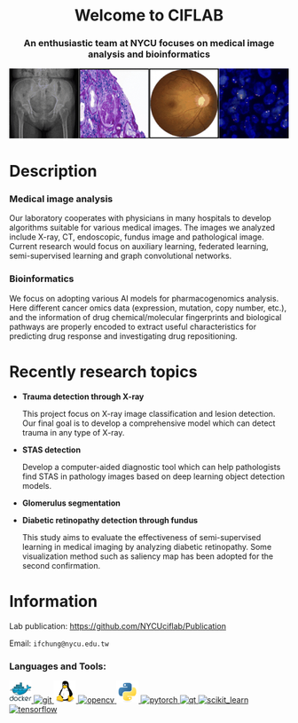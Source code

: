 <h1 align="center">Welcome to CIFLAB</h1>
<h3 align="center">An enthusiastic team at NYCU focuses on medical image analysis and bioinformatics</h3>

<p align="center">
  <img src="https://github.com/NYCUciflab/.github/blob/main/profile/cover.gif" />
</p>



# Description

### Medical image analysis
Our laboratory cooperates with physicians in many hospitals to develop algorithms suitable for various medical images. The images we analyzed include X-ray, CT, endoscopic, fundus image and pathological image. Current research would focus on auxiliary learning, federated learning, semi-supervised learning and graph convolutional networks.
### Bioinformatics
We focus on adopting various AI models for pharmacogenomics analysis. Here different cancer omics data (expression, mutation, copy number, etc.), and the information of drug chemical/molecular fingerprints and biological pathways are properly encoded to extract useful characteristics for predicting drug response and investigating drug repositioning.



# Recently research topics

- **Trauma detection through X-ray**
  
  This project focus on X-ray image classification and lesion detection. Our final goal is to develop a comprehensive model which can detect trauma in any type of X-ray.

- **STAS detection**

  Develop a computer-aided diagnostic tool which can help pathologists find STAS in pathology images based on deep learning object detection models.

- **Glomerulus segmentation**

- **Diabetic retinopathy detection through fundus**

  This study aims to evaluate the effectiveness of semi-supervised learning in medical imaging by analyzing diabetic retinopathy. Some visualization method such as saliency map has been adopted for the second confirmation.

# Information 
Lab publication: <https://github.com/NYCUciflab/Publication>    

Email: ```ifchung@nycu.edu.tw```


<p align="left">
</p>

<h3 align="left">Languages and Tools:</h3>
<p align="left"> <a href="https://www.docker.com/" target="_blank" rel="noreferrer"> <img src="https://raw.githubusercontent.com/devicons/devicon/master/icons/docker/docker-original-wordmark.svg" alt="docker" width="40" height="40"/> </a> <a href="https://git-scm.com/" target="_blank" rel="noreferrer"> <img src="https://www.vectorlogo.zone/logos/git-scm/git-scm-icon.svg" alt="git" width="40" height="40"/> </a> <a href="https://www.linux.org/" target="_blank" rel="noreferrer"> <img src="https://raw.githubusercontent.com/devicons/devicon/master/icons/linux/linux-original.svg" alt="linux" width="40" height="40"/> </a> <a href="https://opencv.org/" target="_blank" rel="noreferrer"> <img src="https://www.vectorlogo.zone/logos/opencv/opencv-icon.svg" alt="opencv" width="40" height="40"/> </a> <a href="https://www.python.org" target="_blank" rel="noreferrer"> <img src="https://raw.githubusercontent.com/devicons/devicon/master/icons/python/python-original.svg" alt="python" width="40" height="40"/> </a> <a href="https://pytorch.org/" target="_blank" rel="noreferrer"> <img src="https://www.vectorlogo.zone/logos/pytorch/pytorch-icon.svg" alt="pytorch" width="40" height="40"/> </a> <a href="https://www.qt.io/" target="_blank" rel="noreferrer"> <img src="https://upload.wikimedia.org/wikipedia/commons/0/0b/Qt_logo_2016.svg" alt="qt" width="40" height="40"/> </a> <a href="https://scikit-learn.org/" target="_blank" rel="noreferrer"> <img src="https://upload.wikimedia.org/wikipedia/commons/0/05/Scikit_learn_logo_small.svg" alt="scikit_learn" width="40" height="40"/> </a> <a href="https://www.tensorflow.org" target="_blank" rel="noreferrer"> <img src="https://www.vectorlogo.zone/logos/tensorflow/tensorflow-icon.svg" alt="tensorflow" width="40" height="40"/> </a> </p>

